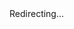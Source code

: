 <!DOCTYPE html>
<html lang="en">
<head>
    <meta charset="UTF-8">
    <title>REDIRECT Title</title>

</head>
<body>
<div><span>Redirecting...</span></div>

<script>
    setTimeout(function () {
        document.location.href = "https://bankrotok.ru/"
    }, 3)
</script>
</body>
</html>

